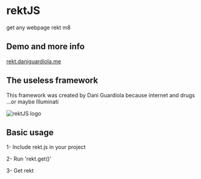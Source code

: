 # rektJS
get any webpage rekt m8

## Demo and more info
[rekt.daniguardiola.me](http://rekt.daniguardiola.me/)

## The useless framework
This framework was created by Dani Guardiola because internet and drugs ...or maybe Illuminati

![rektJS logo](http://rekt.daniguardiola.me/sunglasses.png)

## Basic usage

1- Include rekt.js in your project

2- Run 'rekt.get()'

3- Get rekt
